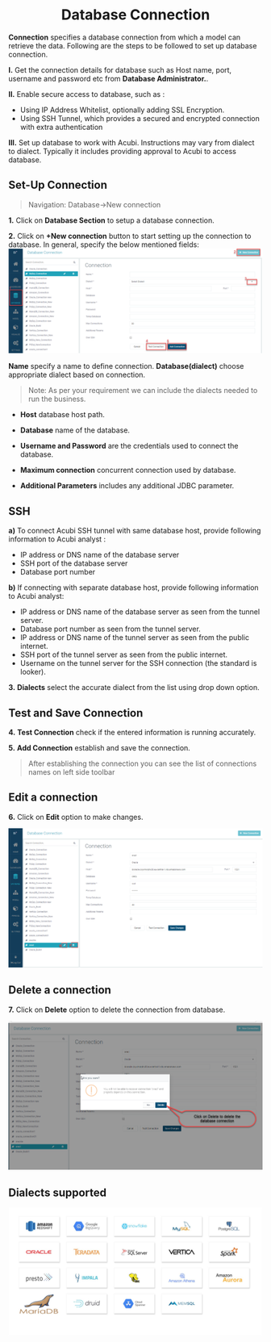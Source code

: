 <center><h1>Database Connection</h1></center>


   **Connection** specifies a database connection from which a model can retrieve the data. Following are the steps to be followed to set up database connection.
    
**I.**  Get the connection details for database such as Host name, port, username and password etc from **Database Administrator.**.

**II.** Enable secure access to database, such as :
  -  Using  IP Address Whitelist, optionally adding SSL Encryption.
  - Using SSH Tunnel, which provides a secured and encrypted connection with extra authentication
  
**III.** Set up database to work with Acubi. Instructions may vary from dialect to dialect. Typically it includes providing approval to Acubi to access database.

 ## Set-Up Connection

>Navigation: Database→New connection

 **1.** Click on **Database Section** to setup a database connection.

 **2.** Click on **+New connection**  button to start setting up the connection to database. In general,  specify the below mentioned fields:
 ![enter image description here](https://raw.githubusercontent.com/sv18042016/fp1/master/images/demo%20image.png)

 **Name** specify a name to define connection.
 **Database(dialect)** choose appropriate dialect based on  connection. 
 
>Note: As per your requirement we can include the dialects needed to run the business.

- **Host**  database host path.

- **Database** name of the database.

- **Username and Password** are the credentials used to connect the database.

- **Maximum connection** concurrent connection used by  database.

- **Additional Parameters** includes any additional JDBC parameter.

## SSH 

**a)**  To connect Acubi SSH tunnel with same database host, provide following information to Acubi analyst :
 
  - IP address or DNS name of the database server
  - SSH port of the database server
  - Database port number
  
**b)** If connecting with separate database host, provide following information to Acubi analyst:
  
  - IP address or DNS name of the database server as seen from the tunnel server.
  - Database port number as seen from the tunnel server.
  - IP address or DNS name of the tunnel server as seen from the public internet.
  - SSH port of the tunnel server as seen from the public internet.
  - Username on the tunnel server for the SSH connection (the standard is looker).
  
**3.** **Dialects** select the accurate dialect from the list using drop down option.

## Test and Save Connection

**4.** **Test Connection** check if the entered information is running accurately.

**5.** **Add Connection** establish and save the connection.

>After establishing the connection you can see the list of connections names on left side toolbar

## Edit a connection

   **6.** Click on **Edit** option to make changes.
   
![enter image description here](https://raw.githubusercontent.com/sv18042016/fp1/eae5d23007893f45fcaab8db33c5a707e1a7911a/images/edit_conn.png)

## Delete a connection

**7.** Click on **Delete** option to delete the connection from database.

![enter image description here](https://raw.githubusercontent.com/sv18042016/fp1/eae5d23007893f45fcaab8db33c5a707e1a7911a/images/del_conn.png)

##  Dialects supported

![enter image description here](https://raw.githubusercontent.com/sv18042016/fp1/3bbaa9982fbbf193443bb882f359d2b1cf683390/images/dialects.png)	

<!--stackedit_data:
eyJoaXN0b3J5IjpbMTYzNDUxNjk3NywxNjUzNDgzMjhdfQ==
-->